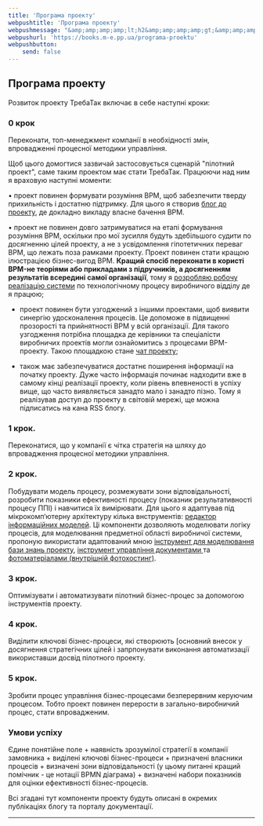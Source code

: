 ```yaml
---
title: 'Програма проекту'
webpushtitle: 'Програма проекту'
webpushmessage: "&amp;amp;amp;amp;lt;h2&amp;amp;amp;amp;gt;&amp;amp;amp;amp;lt;strong&amp;amp;amp;amp;gt;Програма проекту&amp;amp;amp;amp;lt;/strong&amp;amp;amp;amp;gt;&amp;amp;amp;amp;lt;/h2&amp;amp;amp;amp;gt;\n&amp;amp;amp;amp;lt;p&amp;amp;amp;amp;gt;Розвиток проекту ТребаТак включає в себе наступні кроки:&amp;amp;amp;amp;lt;/p&amp;amp;amp;amp;gt;\n&amp;amp;amp;amp;lt;h3&amp;amp;amp;amp;gt;&amp;amp;amp;amp;lt;strong&amp;amp;amp;amp;gt;0 крок&amp;amp;amp;amp;lt;/strong&amp;amp;amp;amp;gt;&amp;amp;amp;amp;lt;/h3&amp;amp;amp;amp;gt;\n&amp;amp;amp;amp;lt;p&amp;amp;amp;amp;gt;Переконати, топ-менеджмент компанії в необхідності змін, впровадженні  процесної методики управління.&amp;amp;amp;amp;lt;/p&amp;amp;amp;amp;gt;\n&amp;amp;amp;amp;lt;p&amp;amp;amp;amp;gt;Щоб цього домогтися зазвичай застосовується сценарій &amp;amp;amp;amp;quot;пілотний проект&amp;amp;amp;amp;quot;, саме таким проектом має стати ТребаТак. Працюючи над ним я враховую наступні моменти:&amp;amp;amp;amp;lt;/p&amp;amp;amp;amp;gt;\n&amp;amp;amp;amp;lt;p&amp;amp;amp;amp;gt;• проект повинен формувати розуміння BPM, щоб забезпечити тверду прихильність і достатню підтримку. Для цього я створив  &amp;amp;amp;amp;lt;a href=&amp;amp;amp;amp;quot;https://rep-c.treba.ml/blog/&amp;amp;amp;amp;quot;&amp;amp;amp;amp;gt;блог до проекту&amp;amp;amp;amp;lt;/a&amp;amp;amp;amp;gt;, де докладно викладу власне бачення BPM.&amp;amp;amp;amp;lt;/p&amp;amp;amp;amp;gt;\n&amp;amp;amp;amp;lt;p&amp;amp;amp;amp;gt;• проект не повинен довго затримуватися на етапі формування розуміння BPM, оскільки про мої зусилля будуть здебільшого судити по досягненню цілей проекту, а не з усвідомлення гіпотетичних переваг BPM, що лежать поза рамками проекту. Проект повинен стати кращою ілюстрацією бізнес-вигод BPM. &amp;amp;amp;amp;lt;strong&amp;amp;amp;amp;gt;Кращий спосіб переконати в користі BPM-не теоріями або прикладами з підручників, а досягненням результатів всередині самої організації&amp;amp;amp;amp;lt;/strong&amp;amp;amp;amp;gt;, тому я &amp;amp;amp;amp;lt;a href=&amp;amp;amp;amp;quot;https://pp.vokov.tk/&amp;amp;amp;amp;quot;&amp;amp;amp;amp;gt;розробляю робочу реалізацію  системи&amp;amp;amp;amp;lt;/a&amp;amp;amp;amp;gt; по технологічному процесу виробничого відділу де я працюю;&amp;amp;amp;amp;lt;/p&amp;amp;amp;amp;gt;\n&amp;amp;amp;amp;lt;ul&amp;amp;amp;amp;gt;\n&amp;amp;amp;amp;lt;li&amp;amp;amp;amp;gt;\n&amp;amp;amp;amp;lt;p&amp;amp;amp;amp;gt;проект повинен бути узгоджений з іншими проектами, щоб виявити синергію удосконалення процесів. Це допоможе в підвищенні прозорості та прийнятності BPM у всій організації. Для такого узгодження потрібна площадка де керівники та спеціалісти виробничих проектів могли ознайомитись з процесами BPM-проекту. Такою площадкою станe &amp;amp;amp;amp;lt;a href=&amp;amp;amp;amp;quot;https://toc.treba.ml/riot/&amp;amp;amp;amp;quot;&amp;amp;amp;amp;gt; чат проекту&amp;amp;amp;amp;lt;/a&amp;amp;amp;amp;gt;;&amp;amp;amp;amp;lt;/p&amp;amp;amp;amp;gt;\n&amp;amp;amp;amp;lt;/li&amp;amp;amp;amp;gt;\n&amp;amp;amp;amp;lt;li&amp;amp;amp;amp;gt;\n&amp;amp;amp;amp;lt;p&amp;amp;amp;amp;gt;також має забезпечуватися достатнє поширення інформації на початку проекту. Дуже часто інформація починає надходити вже в самому кінці реалізації проекту, коли рівень впевненості в успіху вище, що часто виявляється занадто мало і занадто пізно. Тому я реалізував доступ до проекту в світовій мережі, ще можна підписатись на кана RSS  блогу.&amp;amp;amp;amp;lt;/p&amp;amp;amp;amp;gt;\n&amp;amp;amp;amp;lt;/li&amp;amp;amp;amp;gt;\n&amp;amp;amp;amp;lt;/ul&amp;amp;amp;amp;gt;\n&amp;amp;amp;amp;lt;h3&amp;amp;amp;amp;gt;&amp;amp;amp;amp;lt;strong&amp;amp;amp;amp;gt;1 крок.&amp;amp;amp;amp;lt;/strong&amp;amp;amp;amp;gt;&amp;amp;amp;amp;lt;/h3&amp;amp;amp;amp;gt;\n&amp;amp;amp;amp;lt;p&amp;amp;amp;amp;gt;Переконатися, що у компанії є чітка стратегія на шляху до впровадження процесної методики управління.&amp;amp;amp;amp;lt;/p&amp;amp;amp;amp;gt;\n&amp;amp;amp;amp;lt;h3&amp;amp;amp;amp;gt;&amp;amp;amp;amp;lt;strong&amp;amp;amp;amp;gt;2 крок&amp;amp;amp;amp;lt;/strong&amp;amp;amp;amp;gt;.&amp;amp;amp;amp;lt;/h3&amp;amp;amp;amp;gt;\n&amp;amp;amp;amp;lt;p&amp;amp;amp;amp;gt;Побудувати модель процесу, розмежувати зони відповідальності, розробити показники ефективності процесу (показник результативності процесу ППІ) і навчитися їх вимірювати.\nДля цього я адаптував під мікрокомп‘ютерну архітектуру кілька внструментів: &amp;amp;amp;amp;lt;a href=&amp;amp;amp;amp;quot;http://treba.ml:5011/boards/anonymous&amp;amp;amp;amp;quot;&amp;amp;amp;amp;gt;редактор інформаційних моделей&amp;amp;amp;amp;lt;/a&amp;amp;amp;amp;gt;. Ці компоненти дозволяють моделювати логіку процесів, для моделювання предметної області виробничої системи, пропоную використати адаптований мною &amp;amp;amp;amp;lt;a href=&amp;amp;amp;amp;quot;https://km.treba.ml/&amp;amp;amp;amp;quot;&amp;amp;amp;amp;gt;інструмент для моделювання бази знань проекту&amp;amp;amp;amp;lt;/a&amp;amp;amp;amp;gt;, &amp;amp;amp;amp;lt;a href=&amp;amp;amp;amp;quot;http://dew.treba.ml/&amp;amp;amp;amp;quot;&amp;amp;amp;amp;gt;інструмент управління документами &amp;amp;amp;amp;lt;/a&amp;amp;amp;amp;gt; та &amp;amp;amp;amp;lt;a href=&amp;amp;amp;amp;quot;https://4to.treba.ml/&amp;amp;amp;amp;quot;&amp;amp;amp;amp;gt;фотоматеріалами (внутрішній фотохостинг)&amp;amp;amp;amp;lt;/a&amp;amp;amp;amp;gt;. &amp;amp;amp;amp;lt;/p&amp;amp;amp;amp;gt;\n&amp;amp;amp;amp;lt;h3&amp;amp;amp;amp;gt;&amp;amp;amp;amp;lt;strong&amp;amp;amp;amp;gt;3 крок&amp;amp;amp;amp;lt;/strong&amp;amp;amp;amp;gt;.&amp;amp;amp;amp;lt;/h3&amp;amp;amp;amp;gt;\n&amp;amp;amp;amp;lt;p&amp;amp;amp;amp;gt;Оптимізувати і автоматизувати пілотний бізнес-процес за допомогою інструментів проекту.&amp;amp;amp;amp;lt;/p&amp;amp;amp;amp;gt;\n&amp;amp;amp;amp;lt;h3&amp;amp;amp;amp;gt;&amp;amp;amp;amp;lt;strong&amp;amp;amp;amp;gt;4 крок&amp;amp;amp;amp;lt;/strong&amp;amp;amp;amp;gt;.&amp;amp;amp;amp;lt;/h3&amp;amp;amp;amp;gt;\n&amp;amp;amp;amp;lt;p&amp;amp;amp;amp;gt;Виділити ключові бізнес-процеси, які створюють [основний внесок у досягнення  стратегічних цілей і запрпонувати виконання автоматизації використавши досвід пілотного проекту.&amp;amp;amp;amp;lt;/p&amp;amp;amp;amp;gt;\n&amp;amp;amp;amp;lt;h3&amp;amp;amp;amp;gt;&amp;amp;amp;amp;lt;strong&amp;amp;amp;amp;gt;5 крок&amp;amp;amp;amp;lt;/strong&amp;amp;amp;amp;gt;.&amp;amp;amp;amp;lt;/h3&amp;amp;amp;amp;gt;\n&amp;amp;amp;amp;lt;p&amp;amp;amp;amp;gt;Зробити процес управління бізнес-процесами безперервним керуючим процесом. Тобто проект повинен перерости в загально-виробничий процес, стати впровадженим.&amp;amp;amp;amp;lt;/p&amp;amp;amp;amp;gt;\n&amp;amp;amp;amp;lt;h3&amp;amp;amp;amp;gt;&amp;amp;amp;amp;lt;strong&amp;amp;amp;amp;gt;Умови успіху&amp;amp;amp;amp;lt;/strong&amp;amp;amp;amp;gt;&amp;amp;amp;amp;lt;/h3&amp;amp;amp;amp;gt;\n&amp;amp;amp;amp;lt;p&amp;amp;amp;amp;gt;Єдине понятійне поле + наявність зрозумілої стратегії в компанії замовника + виділені ключові бізнес-процеси + призначені власники процесів + визначені зони відповідальності (у цьому питанні кращий помічник - це нотації BPMN діаграма) + визначені набори показників для оцінки ефективності бізнес-процесів.&amp;amp;amp;amp;lt;/p&amp;amp;amp;amp;gt;\n&amp;amp;amp;amp;lt;p&amp;amp;amp;amp;gt;Всі згадані тут компоненти проекту будуть описані в окремих публікаціях блогу та порталу документації.&amp;amp;amp;amp;lt;/p&amp;amp;amp;amp;gt;\n&amp;amp;amp;amp;lt;hr /&amp;amp;amp;amp;gt;"
webpushurl: 'https://books.m-e.pp.ua/programa-proektu'
webpushbutton:
    send: false
---
```


<script>
    window.intergramId = 5123414020;
    window.intergramServer = "https://to03.m-e.pp.ua/";
     window.intergramCustomizations = {
        mainColor: "#ff0000",
        titleClosed: 'Листогин №1',
        titleOpen: 'Повідомлення оператору Листoгин #1',
        introMessage: 'Напишіть що та в якій кількості Вам потрібно',
        autoResponse: 'Повідомлення в обробці...',
        autoNoResponse: 'Оператор отримав замовлення ' + 'але ще не прочитав',
        alwaysUseFloatingButton: true // Use the mobile floating button also on large screens
    };
</script>
<script src="https://to03.m-e.pp.ua/js/widget.js"></script>


## **Програма проекту**

Розвиток проекту ТребаТак включає в себе наступні кроки:

### **0 крок**
Переконати, топ-менеджмент компанії в необхідності змін, впровадженні  процесної методики управління.

Щоб цього домогтися зазвичай застосовується сценарій "пілотний проект", саме таким проектом має стати ТребаТак. Працюючи над ним я враховую наступні моменти:

• проект повинен формувати розуміння BPM, щоб забезпечити тверду прихильність і достатню підтримку. Для цього я створив  [блог до проекту](https://rep-c.treba.ml/blog/), де докладно викладу власне бачення BPM.

• проект не повинен довго затримуватися на етапі формування розуміння BPM, оскільки про мої зусилля будуть здебільшого судити по досягненню цілей проекту, а не з усвідомлення гіпотетичних переваг BPM, що лежать поза рамками проекту. Проект повинен стати кращою ілюстрацією бізнес-вигод BPM. **Кращий спосіб переконати в користі BPM-не теоріями або прикладами з підручників, а досягненням результатів всередині самої організації**, тому я [розробляю робочу реалізацію  системи](https://pp.vokov.tk/) по технологічному процесу виробничого відділу де я працюю;

* проект повинен бути узгоджений з іншими проектами, щоб виявити синергію удосконалення процесів. Це допоможе в підвищенні прозорості та прийнятності BPM у всій організації. Для такого узгодження потрібна площадка де керівники та спеціалісти виробничих проектів могли ознайомитись з процесами BPM-проекту. Такою площадкою станe [ чат проекту](https://toc.treba.ml/riot/);

* також має забезпечуватися достатнє поширення інформації на початку проекту. Дуже часто інформація починає надходити вже в самому кінці реалізації проекту, коли рівень впевненості в успіху вище, що часто виявляється занадто мало і занадто пізно. Тому я реалізував доступ до проекту в світовій мережі, ще можна підписатись на кана RSS  блогу.

### **1 крок.** 
 Переконатися, що у компанії є чітка стратегія на шляху до впровадження процесної методики управління.

### **2 крок**. 
Побудувати модель процесу, розмежувати зони відповідальності, розробити показники ефективності процесу (показник результативності процесу ППІ) і навчитися їх вимірювати.
Для цього я адаптував під мікрокомп‘ютерну архітектуру кілька внструментів: [редактор інформаційних моделей](http://treba.ml:5011/boards/anonymous). Ці компоненти дозволяють моделювати логіку процесів, для моделювання предметної області виробничої системи, пропоную використати адаптований мною [інструмент для моделювання бази знань проекту](https://km.treba.ml/), [інструмент управління документами ](http://dew.treba.ml/) та [фотоматеріалами (внутрішній фотохостинг)](https://4to.treba.ml/). 

### **3 крок**. 
Оптимізувати і автоматизувати пілотний бізнес-процес за допомогою інструментів проекту.

### **4 крок**. 
Виділити ключові бізнес-процеси, які створюють [основний внесок у досягнення  стратегічних цілей і запрпонувати виконання автоматизації використавши досвід пілотного проекту.

### **5 крок**. 
Зробити процес управління бізнес-процесами безперервним керуючим процесом. Тобто проект повинен перерости в загально-виробничий процес, стати впровадженим.

### **Умови успіху**
Єдине понятійне поле + наявність зрозумілої стратегії в компанії замовника + виділені ключові бізнес-процеси + призначені власники процесів + визначені зони відповідальності (у цьому питанні кращий помічник - це нотації BPMN діаграма) + визначені набори показників для оцінки ефективності бізнес-процесів.

 Всі згадані тут компоненти проекту будуть описані в окремих публікаціях блогу та порталу документації.

---
